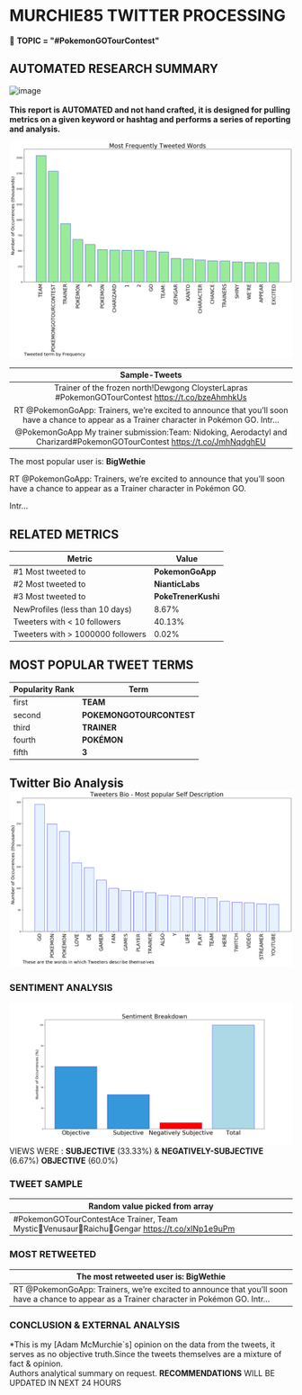 # MURCHIE85 TWITTER PROCESSING 
&#x1F34E; **TOPIC = "#PokemonGOTourContest"**

## AUTOMATED RESEARCH SUMMARY

![image](https://marketingplatform.google.com/about/static/images/gmp/analytics-smb-benefit.jpg)
<br></br>
<b> This report is AUTOMATED and not hand crafted, it is designed for pulling metrics on a given keyword or hashtag and performs a series of reporting and analysis.</b>



![image](TWEETS.png)



|                **Sample-Tweets**        |
| :-------------: |
| Trainer of the frozen north!Dewgong CloysterLapras #PokemonGOTourContest https://t.co/bzeAhmhkUs |
| RT @PokemonGoApp: Trainers, we’re excited to announce that you’ll soon have a chance to appear as a Trainer character in Pokémon GO. Intr… |
| @PokemonGoApp My trainer submission:Team: Nidoking, Aerodactyl and Charizard#PokemonGOTourContest https://t.co/JmhNqdghEU |

The most popular user is: **BigWethie**
<div class="alert alert-block alert-danger"> RT @PokemonGoApp: Trainers, we’re excited to announce that you’ll soon have a chance to appear as a Trainer character in Pokémon GO. 

Intr…</div>

## RELATED METRICS<br>
| Metric | Value |
| ------------- | ------------- |
| #1 Most tweeted to  | **PokemonGoApp** |
| #2 Most tweeted to  | **NianticLabs** |
| #3 Most tweeted to  | **PokeTrenerKushi** |
| NewProfiles (less than 10 days) | 8.67%  |
| Tweeters with < 10 followers  | 40.13%|
| Tweeters with > 1000000 followers  | 0.02%  |



## MOST POPULAR TWEET TERMS 


| Popularity Rank  | Term |
| ------------- | ------------- |
| first  | **TEAM**  |
| second  | **POKEMONGOTOURCONTEST**  |
| third  | **TRAINER** |
| fourth  | **POKÉMON**  |
| fifth  | **3**  |


## Twitter Bio Analysis![image](BIO.png)
### SENTIMENT ANALYSIS
![image](sentiment.png)
VIEWS WERE : **SUBJECTIVE**  (33.33%) & **NEGATIVELY-SUBJECTIVE** (6.67%) **OBJECTIVE** (60.0%)

### TWEET SAMPLE 
| Random value picked from array |
| ------------- |
|#PokemonGOTourContestAce Trainer, Team Mystic🔹️Venusaur🔹️Raichu🔹️Gengar https://t.co/xlNp1e9uPm |

### MOST RETWEETED 

| The most retweeted user is: **BigWethie**  |
| ------------- |
| RT @PokemonGoApp: Trainers, we’re excited to announce that you’ll soon have a chance to appear as a Trainer character in Pokémon GO. Intr… |

### CONCLUSION & EXTERNAL ANALYSIS

*This is my [Adam McMurchie`s] opinion on the data from the tweets, it serves as no objective truth.Since the tweets themselves are a mixture of fact & opinion.<br>
Authors analytical summary on request.
**RECOMMENDATIONS** WILL BE UPDATED IN NEXT  24 HOURS <br>